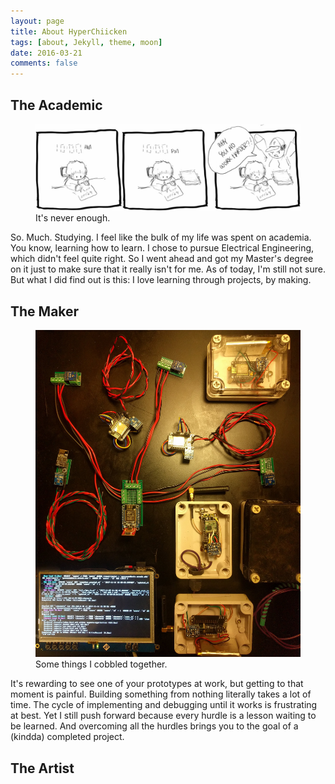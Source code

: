 ```yaml
---
layout: page
title: About HyperChiicken
tags: [about, Jekyll, theme, moon]
date: 2016-03-21
comments: false
---
```

    
## The Academic
<figure>
	<a href="academic_image"><img src="/assets/img/sketch-2.jpg"></a>
	<figcaption>It's never enough.</figcaption>
</figure>

So. Much. Studying. I feel like the bulk of my life was spent on academia. You know, learning how to learn. I chose to pursue Electrical Engineering, which didn't feel quite right. So I went ahead and got my Master's degree on it just to make sure that it really isn't for me. As of today, I'm still not sure. But what I did find out is this: I love learning through projects, by making.

## The Maker
<figure>
	<a href="maker_image"><img src="/assets/img/maker.jpg"></a>
	<figcaption>Some things I cobbled together.</figcaption>
</figure>

It's rewarding to see one of your prototypes at work, but getting to that moment is painful. Building something from nothing literally takes a lot of time. The cycle of implementing and debugging until it works is frustrating at best. Yet I still push forward because every hurdle is a lesson waiting to be learned. And overcoming all the hurdles brings you to the goal of a (kindda) completed project.

## The Artist

